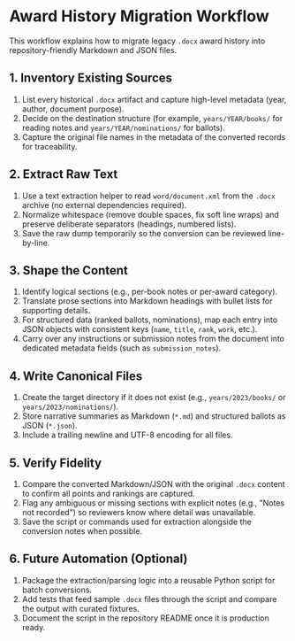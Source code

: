 # Award History Migration Workflow

This workflow explains how to migrate legacy `.docx` award history into repository-friendly Markdown and JSON files.

## 1. Inventory Existing Sources
1. List every historical `.docx` artifact and capture high-level metadata (year, author, document purpose).
2. Decide on the destination structure (for example, `years/YEAR/books/` for reading notes and `years/YEAR/nominations/` for ballots).
3. Capture the original file names in the metadata of the converted records for traceability.

## 2. Extract Raw Text
1. Use a text extraction helper to read `word/document.xml` from the `.docx` archive (no external dependencies required).
2. Normalize whitespace (remove double spaces, fix soft line wraps) and preserve deliberate separators (headings, numbered lists).
3. Save the raw dump temporarily so the conversion can be reviewed line-by-line.

## 3. Shape the Content
1. Identify logical sections (e.g., per-book notes or per-award category).
2. Translate prose sections into Markdown headings with bullet lists for supporting details.
3. For structured data (ranked ballots, nominations), map each entry into JSON objects with consistent keys (`name`, `title`, `rank`, `work`, etc.).
4. Carry over any instructions or submission notes from the document into dedicated metadata fields (such as `submission_notes`).

## 4. Write Canonical Files
1. Create the target directory if it does not exist (e.g., `years/2023/books/` or `years/2023/nominations/`).
2. Store narrative summaries as Markdown (`*.md`) and structured ballots as JSON (`*.json`).
3. Include a trailing newline and UTF-8 encoding for all files.

## 5. Verify Fidelity
1. Compare the converted Markdown/JSON with the original `.docx` content to confirm all points and rankings are captured.
2. Flag any ambiguous or missing sections with explicit notes (e.g., "Notes not recorded") so reviewers know where detail was unavailable.
3. Save the script or commands used for extraction alongside the conversion notes when possible.

## 6. Future Automation (Optional)
1. Package the extraction/parsing logic into a reusable Python script for batch conversions.
2. Add tests that feed sample `.docx` files through the script and compare the output with curated fixtures.
3. Document the script in the repository README once it is production ready.
